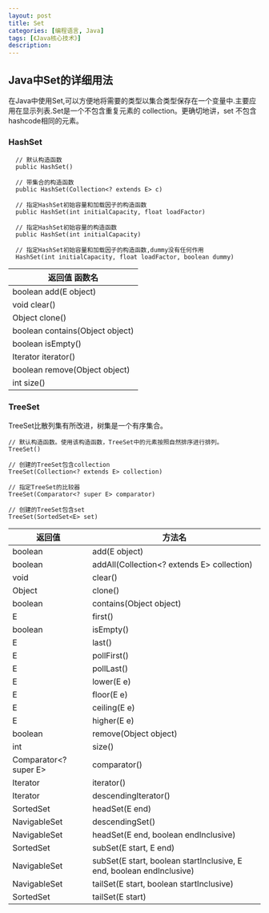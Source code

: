 ```yaml
---
layout: post
title: Set
categories: [编程语言, Java]
tags: [《Java核心技术》]
description:
---
```

## Java中Set的详细用法
在Java中使用Set,可以方便地将需要的类型以集合类型保存在一个变量中.主要应用在显示列表.Set是一个不包含重复元素的 collection。更确切地讲，set 不包含hashcode相同的元素。



### HashSet
      // 默认构造函数
      public HashSet()

      // 带集合的构造函数
      public HashSet(Collection<? extends E> c)

      // 指定HashSet初始容量和加载因子的构造函数
      public HashSet(int initialCapacity, float loadFactor)

      // 指定HashSet初始容量的构造函数
      public HashSet(int initialCapacity)

      // 指定HashSet初始容量和加载因子的构造函数,dummy没有任何作用
      HashSet(int initialCapacity, float loadFactor, boolean dummy)

|    返回值    函数名|
|---|
|boolean         add(E object)|
|void            clear()|
|Object          clone()|
|boolean         contains(Object object)|
|boolean         isEmpty()|
|Iterator<E>     iterator()|
|boolean         remove(Object object)|
|int             size()|


### TreeSet
TreeSet比散列集有所改进，树集是一个有序集合。

    // 默认构造函数。使用该构造函数，TreeSet中的元素按照自然排序进行排列。
    TreeSet()

    // 创建的TreeSet包含collection
    TreeSet(Collection<? extends E> collection)

    // 指定TreeSet的比较器
    TreeSet(Comparator<? super E> comparator)

    // 创建的TreeSet包含set
    TreeSet(SortedSet<E> set)

|   返回值   |方法名|
|---| ---|
|boolean  |                 add(E object)|
|boolean     |              addAll(Collection<? extends E> collection)|
|void    |                  clear()|
|Object            |        clone()|
|boolean  |                 contains(Object object)|
|E   |                      first()|
|boolean                |   isEmpty()|
|E        |                 last()|
|E                  |       pollFirst()|
|E                  |       pollLast()|
|E                       |  lower(E e)|
|E                       |  floor(E e)|
|E                       |  ceiling(E e)|
|E                      |   higher(E e)|
|boolean                 |  remove(Object object)|
|int                      | size()|
|Comparator<? super E>    | comparator()|
|Iterator<E>              | iterator()|
|Iterator<E>             |  descendingIterator()|
|SortedSet<E>            |  headSet(E end)|
|NavigableSet<E>         |  descendingSet()|
|NavigableSet<E>         |  headSet(E end, boolean endInclusive)|
|SortedSet<E>            |  subSet(E start, E end)|
|NavigableSet<E>         |  subSet(E start, boolean startInclusive, E end, boolean endInclusive)|
|NavigableSet<E>         |  tailSet(E start, boolean startInclusive)|
|SortedSet<E>            |  tailSet(E start)|
